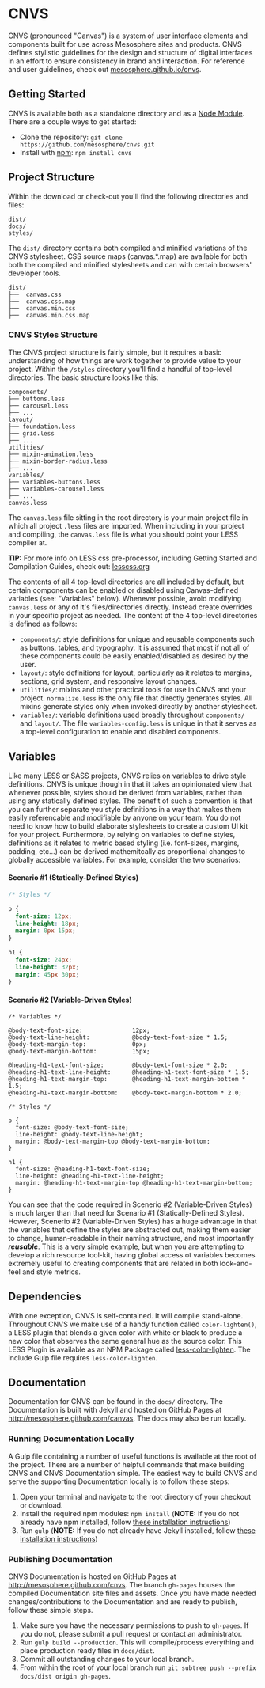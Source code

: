 # CNVS

CNVS (pronounced "Canvas") is a system of user interface elements and components built for use across Mesosphere sites and products. CNVS defines stylistic guidelines for the design and structure of digital interfaces in an effort to ensure consistency in brand and interaction. For reference and user guidelines, check out [mesosphere.github.io/cnvs](http://mesosphere.github.io/cnvs/).
## Getting Started

CNVS is available both as a standalone directory and as a [Node Module](https://www.npmjs.com/package/cnvs).  There are a couple ways to get started:

* Clone the repository: `git clone https://github.com/mesosphere/cnvs.git`
* Install with [npm](https://www.npmjs.com/): `npm install cnvs`

## Project Structure

Within the download or check-out you'll find the following directories and files:

```
dist/
docs/
styles/
```

The `dist/` directory contains both compiled and minified variations of the CNVS stylesheet.  CSS source maps (canvas.*.map) are available for both both the compiled and minified stylesheets and can with certain browsers' developer tools.

```
dist/
├──  canvas.css
├──  canvas.css.map
├──  canvas.min.css
├──  canvas.min.css.map
```

### CNVS Styles Structure

The CNVS project structure is fairly simple, but it requires a basic understanding of how things are work together to provide value to your project.  Within the `/styles` directory you'll find a handful of top-level directories.  The basic structure looks like this:

```
components/
├── buttons.less
├── carousel.less
├── ...
layout/
├── foundation.less
├── grid.less
├── ...
utilities/
├── mixin-animation.less
├── mixin-border-radius.less
├── ...
variables/
├── variables-buttons.less
├── variables-carousel.less
├── ...
canvas.less
```

The `canvas.less` file sitting in the root directory is your main project file in which all project `.less` files are imported.  When including in your project and compiling, the `canvas.less` file is what you should point your LESS compiler at.

**TIP:** For more info on LESS css pre-processor, including Getting Started and Compilation Guides, check out: [lesscss.org](http://lesscss.org/)

The contents of all 4 top-level directories are all included by default, but certain components can be enabled or disabled using Canvas-defined variables (see: "Variables"  below).  Whenever possible, avoid modifying `canvas.less` or any of it's files/directories directly.  Instead create overrides in your specific project as needed.  The content of the 4 top-level directories is defined as follows:

* `components/`: style definitions for unique and reusable components such as buttons, tables, and typography.  It is assumed that most if not all of these components could be easily enabled/disabled as desired by the user.
* `layout/`: style definitions for layout, particularly as it relates to margins, sections, grid system, and responsive layout changes.
* `utilities/`: mixins and other practical tools for use in CNVS and your project. `normalize.less` is the only file that directly generates styles.  All mixins generate styles only when invoked directly by another stylesheet.
* `variables/`: variable definitions used broadly throughout `components/` and `layout/`.  The file `variables-config.less` is unique in that it serves as a top-level configuration to enable and disabled components.

## Variables

Like many LESS or SASS projects, CNVS relies on variables to drive style definitions.  CNVS is unique though in that it takes an opinionated view that whenever possible, styles should be derived from variables, rather than using any statically defined styles.  The benefit of such a convention is that you can further separate you style definitions in a way that makes them easily referencable and modifiable by anyone on your team.  You do not need to know how to build elaborate stylesheets to create a custom UI kit for your project.  Furthermore, by relying on variables to define styles, definitions as it relates to metric based styling (i.e. font-sizes, margins, padding, etc...) can be derived mathemitcally as proportional changes to globally accessible variables.  For example, consider the two scenarios:

#### Scenario #1 (Statically-Defined Styles)

```css
/* Styles */

p {
  font-size: 12px;
  line-height: 18px;
  margin: 0px 15px;
}

h1 {
  font-size: 24px;
  line-height: 32px;
  margin: 45px 30px;
}
```

#### Scenario #2 (Variable-Driven Styles)

```less
/* Variables */

@body-text-font-size:              12px;
@body-text-line-height:            @body-text-font-size * 1.5;
@body-text-margin-top:             0px;
@body-text-margin-bottom:          15px;

@heading-h1-text-font-size:        @body-text-font-size * 2.0;
@heading-h1-text-line-height:      @heading-h1-text-font-size * 1.5;
@heading-h1-text-margin-top:       @heading-h1-text-margin-bottom * 1.5;
@heading-h1-text-margin-bottom:    @body-text-margin-bottom * 2.0;

/* Styles */

p {
  font-size: @body-text-font-size;
  line-height: @body-text-line-height;
  margin: @body-text-margin-top @body-text-margin-bottom;
}

h1 {
  font-size: @heading-h1-text-font-size;
  line-height: @heading-h1-text-line-height;
  margin: @heading-h1-text-margin-top @heading-h1-text-margin-bottom;
}
```

You can see that the code required in Scenerio #2 (Variable-Driven Styles) is much larger than that need for Scenario #1 (Statically-Defined Styles).  However, Scenerio #2 (Variable-Driven Styles) has a huge advantage in that the variables that define the styles are abstracted out, making them easier to change, human-readable in their naming structure, and most importantly ***reusable***.  This is a very simple example, but when you are attempting to develop a rich resource tool-kit, having global access ot variables becomes extremely useful to creating components that are related in both look-and-feel and style metrics.

## Dependencies

With one exception, CNVS is self-contained.  It will compile stand-alone.  Throughout CNVS we make use of a handy function called `color-lighten()`, a LESS plugin that blends a given color with white or black to produce a new color that observes the same general hue as the source color.  This LESS Plugin is available as an NPM Package called [less-color-lighten](https://www.npmjs.com/package/less-color-lighten).  The include Gulp file requires `less-color-lighten`.

## Documentation

Documentation for CNVS can be found in the `docs/` directory.  The Documentation is built with Jekyll and hosted on GitHub Pages at http://mesosphere.github.com/canvas. The docs may also be run locally.

### Running Documentation Locally

A Gulp file containing a number of useful functions is available at the root of the project.  There are a number of helpful commands that make building CNVS and CNVS Documentation simple.  The easiest way to build CNVS and serve the supporting Documentation locally is to follow these steps:

1. Open your terminal and navigate to the root directory of your checkout or download.
2. Install the required npm modules: `npm install` (**NOTE:** If you do not already have npm installed, follow [these installation instructions](https://docs.npmjs.com/getting-started/installing-node))
3. Run `gulp` (**NOTE:** If you do not already have Jekyll installed, follow [these installation instructions](https://jekyllrb.com/))

### Publishing Documentation

CNVS Documentation is hosted on GitHub Pages at http://mesosphere.github.com/cnvs.  The branch `gh-pages` houses the compiled Documentation site files and assets.  Once you have made needed changes/contributions to the Documentation and are ready to publish, follow these simple steps.

1. Make sure you have the necessary permissions to push to `gh-pages`.  If you do not, please submit a pull request or contact an administrator.
2. Run `gulp build --production`.  This will compile/process everything and place production ready files in `docs/dist`.
3. Commit all outstanding changes to your local branch.
4. From within the root of your local branch run `git subtree push --prefix docs/dist origin gh-pages`.
